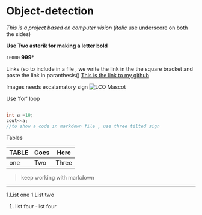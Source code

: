 # Object-detection
_This is a project based on computer vision_ (_italic_ use underscore on both the sides)

**Use Two asterik for making a letter bold**

``10000`` **999***

Links (so to include in a file , we write the link in the the square bracket and paste the link in paranthesis()
[This is the link to my github]( https://github.com/AishaRawat/Object-detection/edit/master/README.md) 

Images needs excalamatory sign
![LCO Mascot](https://learncodeonline.in/mascot.png
"LCO") 

Use 'for' loop

```c++

int a =10;
cout<<a;
//to show a code in markdown file , use three tilted sign 
```

Tables 

|TABLE |Goes |Here |
|---   |---  |---  |
|one   |Two  |Three|

>keep working with markdown 
---  

1.List one 
1.List two 
   1. list four
 -list four 
